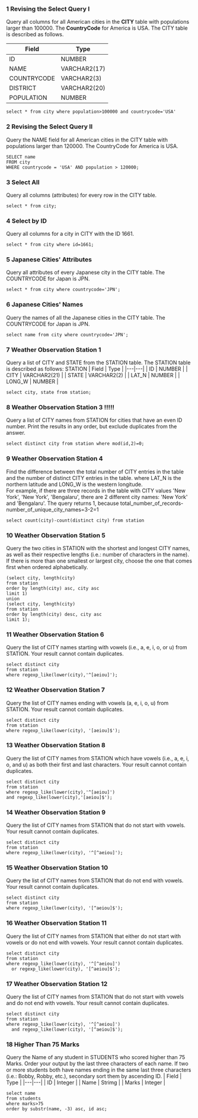 ### 1 Revising the Select Query I
Query all columns for all American cities in the **CITY** table with populations larger than 100000. The **CountryCode** for America is USA. The CITY table is described as follows.

| Field  | Type  |
|---|---|
| ID  | NUMBER  |
| NAME  | VARCHAR2(17)  |
| COUNTRYCODE  | VARCHAR2(3)  |
| DISTRICT  | VARCHAR2(20)  |
| POPULATION  | NUMBER  |

~~~
select * from city where population>100000 and countrycode='USA'
~~~

### 2 Revising the Select Query II
Query the NAME field for all American cities in the CITY table with populations larger than 120000. The CountryCode for America is USA.
~~~
SELECT name
FROM city
WHERE countrycode = 'USA' AND population > 120000;
~~~

### 3 Select All
Query all columns (attributes) for every row in the CITY table.
~~~
select * from city;
~~~

### 4 Select by ID
Query all columns for a city in CITY with the ID 1661.
~~~
select * from city where id=1661;
~~~

### 5 Japanese Cities' Attributes
Query all attributes of every Japanese city in the CITY table. The COUNTRYCODE for Japan is JPN.
~~~
select * from city where countrycode='JPN';
~~~

### 6 Japanese Cities' Names
Query the names of all the Japanese cities in the CITY table. The COUNTRYCODE for Japan is JPN.
~~~
select name from city where countrycode='JPN';
~~~

### 7 Weather Observation Station 1
Query a list of CITY and STATE from the STATION table.
The STATION table is described as follows: STATION
| Field  | Type  |
|---|---|
| ID  | NUMBER  |
| CITY  | VARCHAR2(21)  |
| STATE  | VARCHAR2(2)  |
| LAT_N  | NUMBER  |
| LONG_W  | NUMBER  |
~~~
select city, state from station;
~~~

### 8 Weather Observation Station 3 !!!!!
Query a list of CITY names from STATION for cities that have an even ID number. Print the results in any order, but exclude duplicates from the answer.
~~~
select distinct city from station where mod(id,2)=0;
~~~

### 9 Weather Observation Station 4
Find the difference between the total number of CITY entries in the table and the number of distinct CITY entries in the table. where LAT_N is the northern latitude and LONG_W is the western longitude.\
For example, if there are three records in the table with CITY values 'New York', 'New York', 'Bengalaru', there are 2 different city names: 'New York' and 'Bengalaru'. The query returns 1, because total_number_of_records-number_of_unique_city_names=3-2=1
~~~
select count(city)-count(distinct city) from station
~~~

### 10 Weather Observation Station 5
Query the two cities in STATION with the shortest and longest CITY names, as well as their respective lengths (i.e.: number of characters in the name). If there is more than one smallest or largest city, choose the one that comes first when ordered alphabetically.
~~~
(select city, length(city)
from station
order by length(city) asc, city asc
limit 1)
union
(select city, length(city)
from station
order by length(city) desc, city asc
limit 1);
~~~

### 11 Weather Observation Station 6
Query the list of CITY names starting with vowels (i.e., a, e, i, o, or u) from STATION. Your result cannot contain duplicates.
~~~
select distinct city 
from station 
where regexp_like(lower(city),'^[aeiou]');
~~~

### 12 Weather Observation Station 7
Query the list of CITY names ending with vowels (a, e, i, o, u) from STATION. Your result cannot contain duplicates.
~~~
select distinct city 
from station
where regexp_like(lower(city), '[aeiou]$');
~~~

### 13 Weather Observation Station 8
Query the list of CITY names from STATION which have vowels (i.e., a, e, i, o, and u) as both their first and last characters. Your result cannot contain duplicates.
~~~
select distinct city 
from station
where regexp_like(lower(city),'^[aeiou]')
and regexp_like(lower(city),'[aeiou]$');
~~~

### 14 Weather Observation Station 9
Query the list of CITY names from STATION that do not start with vowels. Your result cannot contain duplicates.
~~~
select distinct city 
from station
where regexp_like(lower(city), '^[^aeiou]');
~~~

### 15 Weather Observation Station 10
Query the list of CITY names from STATION that do not end with vowels. Your result cannot contain duplicates.
~~~
select distinct city 
from station
where regexp_like(lower(city), '[^aeiou]$');
~~~

### 16 Weather Observation Station 11
Query the list of CITY names from STATION that either do not start with vowels or do not end with vowels. Your result cannot contain duplicates.
~~~
select distinct city
from station
where regexp_like(lower(city), '^[^aeiou]') 
  or regexp_like(lower(city), '[^aeiou]$');
~~~

### 17 Weather Observation Station 12
Query the list of CITY names from STATION that do not start with vowels and do not end with vowels. Your result cannot contain duplicates.
~~~
select distinct city
from station
where regexp_like(lower(city), '^[^aeiou]') 
  and regexp_like(lower(city), '[^aeiou]$');
~~~

### 18 Higher Than 75 Marks
Query the Name of any student in STUDENTS who scored higher than 75 Marks. Order your output by the last three characters of each name. If two or more students both have names ending in the same last three characters (i.e.: Bobby, Robby, etc.), secondary sort them by ascending ID.
| Field  | Type  |
|---|---|
| ID  | Integer  |
| Name  | Strimg  |
| Marks  | Integer  |
~~~
select name 
from students
where marks>75
order by substr(name, -3) asc, id asc;
~~~
